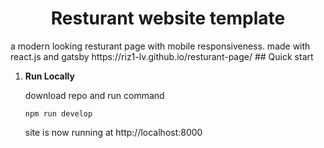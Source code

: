 
<h1 align="center">
  Resturant website template
</h1>
a modern looking resturant page with mobile responsiveness. made with react.js and gatsby
https://riz1-lv.github.io/resturant-page/
##  Quick start

1.  **Run Locally**
    
    download repo and run command
    ```shell
    npm run develop
    ```
    site is now running at http://localhost:8000


